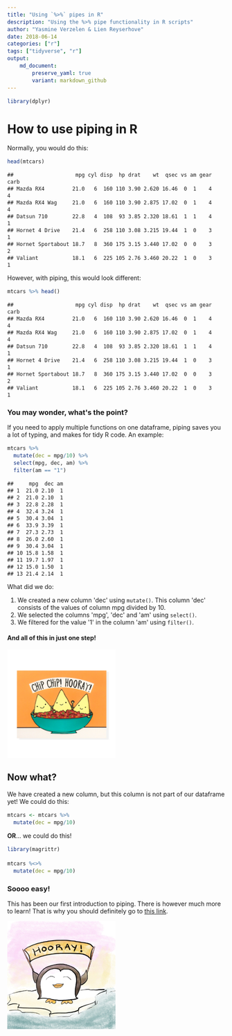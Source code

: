 ```yaml
---
title: "Using `%>%` pipes in R"
description: "Using the %>% pipe functionality in R scripts"
author: "Yasmine Verzelen & Lien Reyserhove"
date: 2018-06-14
categories: ["r"]
tags: ["tidyverse", "r"]
output: 
    md_document:
        preserve_yaml: true
        variant: markdown_github
---
```


``` r
library(dplyr)
```

How to use piping in R
======================

Normally, you would do this:

``` r
head(mtcars)
```

    ##                    mpg cyl disp  hp drat    wt  qsec vs am gear carb
    ## Mazda RX4         21.0   6  160 110 3.90 2.620 16.46  0  1    4    4
    ## Mazda RX4 Wag     21.0   6  160 110 3.90 2.875 17.02  0  1    4    4
    ## Datsun 710        22.8   4  108  93 3.85 2.320 18.61  1  1    4    1
    ## Hornet 4 Drive    21.4   6  258 110 3.08 3.215 19.44  1  0    3    1
    ## Hornet Sportabout 18.7   8  360 175 3.15 3.440 17.02  0  0    3    2
    ## Valiant           18.1   6  225 105 2.76 3.460 20.22  1  0    3    1

However, with piping, this would look different:

``` r
mtcars %>% head()
```

    ##                    mpg cyl disp  hp drat    wt  qsec vs am gear carb
    ## Mazda RX4         21.0   6  160 110 3.90 2.620 16.46  0  1    4    4
    ## Mazda RX4 Wag     21.0   6  160 110 3.90 2.875 17.02  0  1    4    4
    ## Datsun 710        22.8   4  108  93 3.85 2.320 18.61  1  1    4    1
    ## Hornet 4 Drive    21.4   6  258 110 3.08 3.215 19.44  1  0    3    1
    ## Hornet Sportabout 18.7   8  360 175 3.15 3.440 17.02  0  0    3    2
    ## Valiant           18.1   6  225 105 2.76 3.460 20.22  1  0    3    1

### You may wonder, what's the point?

If you need to apply multiple functions on one dataframe, piping saves you a lot of typing, and makes for tidy R code. An example:

``` r
mtcars %>% 
  mutate(dec = mpg/10) %>%
  select(mpg, dec, am) %>%
  filter(am == "1")
```

    ##     mpg  dec am
    ## 1  21.0 2.10  1
    ## 2  21.0 2.10  1
    ## 3  22.8 2.28  1
    ## 4  32.4 3.24  1
    ## 5  30.4 3.04  1
    ## 6  33.9 3.39  1
    ## 7  27.3 2.73  1
    ## 8  26.0 2.60  1
    ## 9  30.4 3.04  1
    ## 10 15.8 1.58  1
    ## 11 19.7 1.97  1
    ## 12 15.0 1.50  1
    ## 13 21.4 2.14  1

What did we do:
1. We created a new column 'dec' using `mutate()`. This column 'dec' consists of the values of column mpg divided by 10.
2. We selected the columns 'mpg', 'dec' and 'am' using `select()`.
3. We filtered for the value '1' in the column 'am' using `filter()`.

#### And all of this in **just one step**!

<img src="images/chiphooray.png" width="250" />

Now what?
---------

We have created a new column, but this column is not part of our dataframe yet!
We could do this:

``` r
mtcars <- mtcars %>% 
  mutate(dec = mpg/10)
```

**OR**... we could do this!

``` r
library(magrittr)

mtcars %<>% 
  mutate(dec = mpg/10)
```

### Soooo easy!

This has been our first introduction to piping. There is however much more to learn!
That is why you should definitely go to [this link](https://www.datacamp.com/community/tutorials/pipe-r-tutorial).

<img src="images/hooraypenguin.jpg" width="250" />
